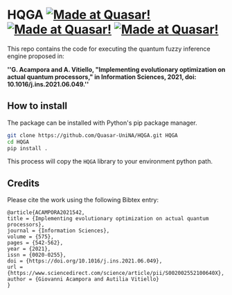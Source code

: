 # HQGA [![Made at Quasar!](https://img.shields.io/badge/Unina-%20QuasarLab-blue)](http://quasar.unina.it) [![Made at Quasar!](https://img.shields.io/badge/Documentation-%20Readthedocs-brightgreen)](https://hqga.readthedocs.io/en/latest/index.html) [![Made at Quasar!](https://img.shields.io/badge/Related-%20Paper-orange)](https://www.sciencedirect.com/science/article/abs/pii/S002002552100640X)

This repo contains the code for executing the quantum fuzzy inference engine proposed in:

**''G. Acampora and A. Vitiello, "Implementing evolutionary optimization on actual quantum processors,"
    in Information Sciences, 2021, doi: 10.1016/j.ins.2021.06.049.''**


## How to install

The package can be installed with Python's pip package manager.

```bash
git clone https://github.com/Quasar-UniNA/HQGA.git HQGA
cd HQGA
pip install .
```

This process will copy the `HQGA` library to your environment python path.



## Credits

Please cite the work using the following Bibtex entry:

```text
@article{ACAMPORA2021542,
title = {Implementing evolutionary optimization on actual quantum processors},
journal = {Information Sciences},
volume = {575},
pages = {542-562},
year = {2021},
issn = {0020-0255},
doi = {https://doi.org/10.1016/j.ins.2021.06.049},
url = {https://www.sciencedirect.com/science/article/pii/S002002552100640X},
author = {Giovanni Acampora and Autilia Vitiello}
}

```

